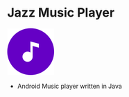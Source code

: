 
# Jazz Music Player
![icon](https://github.com/jasonjpulikkottil/jazz_music_player/blob/main/app/src/main/res/mipmap-mdpi/ic_launcher_background.png)
<br>

 
- Android Music player written in Java
 
